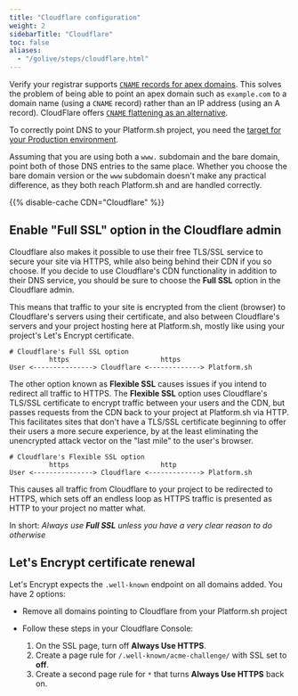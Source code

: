 ```yaml
---
title: "Cloudflare configuration"
weight: 2
sidebarTitle: "Cloudflare"
toc: false
aliases:
  - "/golive/steps/cloudflare.html"
---
```


Verify your registrar supports [`CNAME` records for apex domains](../steps/dns.md#workarounds-for-apex-domains).
This solves the problem of being able to point an apex domain such as `example.com`
to a domain name (using a `CNAME` record) rather than an IP address (using an A record).
CloudFlare offers [`CNAME` flattening as an alternative](https://blog.cloudflare.com/introducing-cname-flattening-rfc-compliant-cnames-at-a-domains-root/).

To correctly point DNS to your Platform.sh project,
you need the [target for your Production environment](../../domains/steps/_index.md#2-get-the-target-for-your-project).

Assuming that you are using both a `www.` subdomain and the bare domain,
point both of those DNS entries to the same place.
Whether you choose the bare domain version or the `www` subdomain doesn't make any practical difference,
as they both reach Platform.sh and are handled correctly.

{{% disable-cache CDN="Cloudflare" %}}

## Enable "Full SSL" option in the Cloudflare admin

Cloudflare also makes it possible to use their free TLS/SSL service to secure your site via HTTPS,
while also being behind their CDN if you so choose.
If you decide to use Cloudflare's CDN functionality in addition to their DNS service,
you should be sure to choose the **Full SSL** option in the Cloudflare admin.

This means that traffic to your site is encrypted from the client (browser) to Cloudflare's servers using their certificate,
and also between Cloudflare's servers and your project hosting here at Platform.sh,
mostly like using your project's Let's Encrypt certificate.

```text
# Cloudflare's Full SSL option
          https                       https
User <---------------> Cloudflare <-------------> Platform.sh
```

The other option known as **Flexible SSL** causes issues if you intend to redirect all traffic to HTTPS.
The **Flexible SSL** option uses Cloudflare's TLS/SSL certificate to encrypt traffic between your users and the CDN,
but passes requests from the CDN back to your project at Platform.sh via HTTP.
This facilitates sites that don't have a TLS/SSL certificate beginning to offer their users a more secure experience,
by at the least eliminating the unencrypted attack vector on the "last mile" to the user's browser.

```text
# Cloudflare's Flexible SSL option
          https                       http
User <---------------> Cloudflare <-------------> Platform.sh
```

This causes all traffic from Cloudflare to your project to be redirected to HTTPS,
which sets off an endless loop as HTTPS traffic is presented as HTTP to your project no matter what.

In short: *Always use **Full SSL** unless you have a very clear reason to do otherwise*

## Let's Encrypt certificate renewal

Let's Encrypt expects the `.well-known` endpoint on all domains added.
You have 2 options:

* Remove all domains pointing to Cloudflare from your Platform.sh project
* Follow these steps in your Cloudflare Console:

  1. On the SSL page, turn off **Always Use HTTPS**.
  2. Create a page rule for `/.well-known/acme-challenge/` with SSL set to **off**.
  3. Create a second page rule for `*` that turns **Always Use HTTPS** back on.
